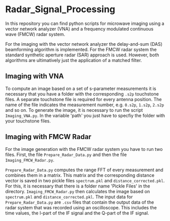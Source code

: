 # Radar_Signal_Processing

In this repository you can find python scripts for microwave imaging using a vector network analyzer (VNA) and a frequency modulated continuous wave (FMCW) radar system.

For the imaging with the vector network analyzer the delay-and-sum (DAS) beamforming algorithm is implemented. For the FMCW radar system the standard synthetic aperture radar (SAR) approach is used. However, both algorithms are ultimatively just the application of a matched filter.

## Imaging with VNA

To compute an image based on a set of s-parameter measurements it is necessary that you have a folder with the corresponding `.s2p` touchstone files. A separate touchstone file is required for every antenna position. The name of the file indicates the measurement number, e.g. `0.s2p`, `1.s2p`, `2.s2p` and so on. To generate the image, it is necessary to run the script `Imaging_VNA.py`. In the variable 'path' you just have to specfiy the folder with your touchstone files.

## Imaging with FMCW Radar

For the image generation with the FMCW radar system you have to run two files. First, the file `Prepare_Radar_Data.py` and then the file `Imaging_FMCW_Radar.py`.

`Prepare_Radar_Data.py` computes the range FFT of every measurement and combines them in a matrix. This matrix and the corresponding distance vector is saved in two pickle files `spectrum.pkl` and `distance_corrected.pkl`. For this, it is necessary that there is a folder name 'Pickle Files' in the directory. `Imaging_FMCW_Radar.py` then calculates the image based on `spectrum.pkl` and `distance_corrected.pkl`. The input data for `Prepare_Radar_Data.py` are `.csv` files that contain the output data of the radar system that was recorded using an oscilloscope. This includes the time values, the I-part of the IF signal and the Q-part of the IF signal.

